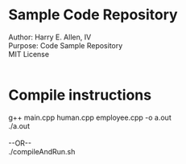 # Sample Code Repository
Author: Harry E. Allen, IV 
</br>Purpose: Code Sample Repository
</br>MIT License
</br></br>
# Compile instructions
g++ main.cpp human.cpp employee.cpp -o a.out
</br>./a.out
</br></br>--OR--
</br>./compileAndRun.sh
